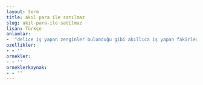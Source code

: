 ```yaml
---
layout: term
title: akıl para ile satılmaz
slug: akil-para-ile-satilmaz
lisan: Türkçe
anlamlar:
- '"delice iş yapan zenginler bulunduğu gibi akıllıca iş yapan fakirler de vardır" anlamında kullanılan bir söz'
ozellikler:
- - ''
ornekler:
- - ''
orneklerkaynak:
- - ''
---
```


